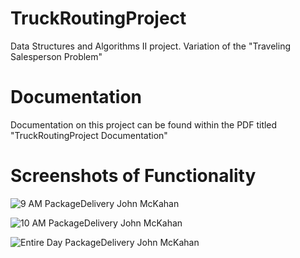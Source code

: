 # TruckRoutingProject
Data Structures and Algorithms II project. Variation of the "Traveling Salesperson Problem" 

# Documentation

Documentation on this project can be found within the PDF titled "TruckRoutingProject Documentation"

# Screenshots of Functionality

![9 AM PackageDelivery John McKahan](https://user-images.githubusercontent.com/77031044/105548247-68215c80-5ccd-11eb-8ea5-c2c486d88157.png)

![10 AM PackageDelivery John McKahan](https://user-images.githubusercontent.com/77031044/105548249-68b9f300-5ccd-11eb-9f6f-4a083af4014a.png)

![Entire Day PackageDelivery John McKahan](https://user-images.githubusercontent.com/77031044/105548252-69528980-5ccd-11eb-94b6-864e9a9aec47.png)
